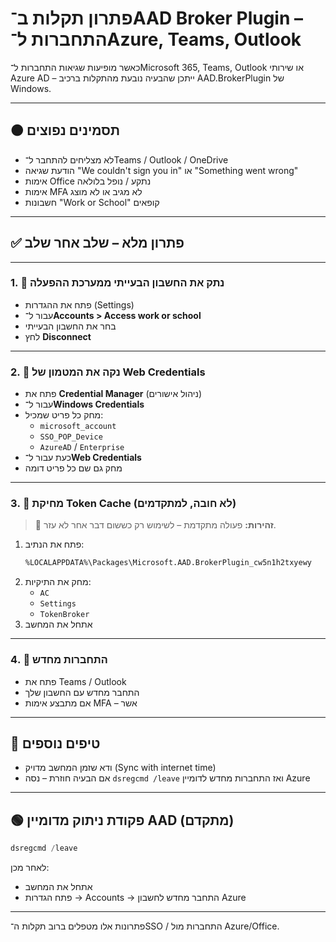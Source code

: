 # פתרון תקלות ב־AAD Broker Plugin – התחברות ל־Azure, Teams, Outlook

כאשר מופיעות שגיאות התחברות ל־Microsoft 365, Teams, Outlook או שירותי Azure AD – ייתכן שהבעיה נובעת מהתקלות ברכיב AAD.BrokerPlugin של Windows.

---

## 🟠 תסמינים נפוצים

- לא מצליחים להתחבר ל־Teams / Outlook / OneDrive
- הודעת שגיאה "We couldn't sign you in" או "Something went wrong"
- אימות Office נתקע / נופל בלולאה
- אימות MFA לא מגיב או לא מוצג
- חשבונות "Work or School" קופאים

---

## ✅ פתרון מלא – שלב אחר שלב

---

### 1. 🧹 נתק את החשבון הבעייתי ממערכת ההפעלה

- פתח את ההגדרות (Settings)
- עבור ל־**Accounts > Access work or school**
- בחר את החשבון הבעייתי
- לחץ **Disconnect**

---

### 2. 🔁 נקה את המטמון של Web Credentials

- פתח את **Credential Manager** (ניהול אישורים)
- עבור ל־**Windows Credentials**
- מחק כל פריט שמכיל:
  - `microsoft_account`
  - `SSO_POP_Device`
  - `AzureAD` / `Enterprise`
- כעת עבור ל־**Web Credentials**
- מחק גם שם כל פריט דומה

---

### 3. 🧼 מחיקת Token Cache (לא חובה, למתקדמים)

> 🛑 **זהירות:** פעולה מתקדמת – לשימוש רק כששום דבר אחר לא עזר.

1. פתח את הנתיב:
   ```bash
   %LOCALAPPDATA%\Packages\Microsoft.AAD.BrokerPlugin_cw5n1h2txyewy
   ```
2. מחק את התיקיות:  
   - `AC`
   - `Settings`
   - `TokenBroker`
3. אתחל את המחשב

---

### 4. 🔑 התחברות מחדש

- פתח את Teams / Outlook
- התחבר מחדש עם החשבון שלך
- אם מתבצע אימות MFA – אשר

---

## 🧩 טיפים נוספים

- ודא שזמן המחשב מדויק (Sync with internet time)
- אם הבעיה חוזרת – נסה `dsregcmd /leave` ואז התחברות מחדש לדומיין Azure

---

## 🟢 פקודת ניתוק מדומיין AAD (מתקדם)

```powershell
dsregcmd /leave
```

לאחר מכן:
- אתחל את המחשב
- פתח הגדרות → Accounts → התחבר מחדש לחשבון Azure

---

פתרונות אלו מטפלים ברוב תקלות ה־SSO / התחברות מול Azure/Office.